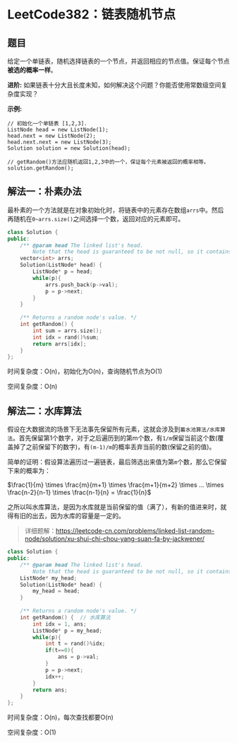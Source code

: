 # LeetCode382：链表随机节点

## 题目

给定一个单链表，随机选择链表的一个节点，并返回相应的节点值。保证每个节点**被选的概率一样**。

**进阶:**
如果链表十分大且长度未知，如何解决这个问题？你能否使用常数级空间复杂度实现？

**示例:**

```
// 初始化一个单链表 [1,2,3].
ListNode head = new ListNode(1);
head.next = new ListNode(2);
head.next.next = new ListNode(3);
Solution solution = new Solution(head);

// getRandom()方法应随机返回1,2,3中的一个，保证每个元素被返回的概率相等。
solution.getRandom();
```

## 解法一：朴素办法

最朴素的一个方法就是在对象初始化时，将链表中的元素存在数组`arrs`中。然后再随机在`0~arrs.size()`之间选择一个数，返回对应的元素即可。

```c++
class Solution {
public:
    /** @param head The linked list's head.
        Note that the head is guaranteed to be not null, so it contains at least one node. */
    vector<int> arrs;
    Solution(ListNode* head) {
        ListNode* p = head;
        while(p){
            arrs.push_back(p->val);
            p = p->next;
        }
    }
    
    /** Returns a random node's value. */
    int getRandom() {
        int sum = arrs.size();
        int idx = rand()%sum;
        return arrs[idx];
    }
};
```

时间复杂度：O(n)，初始化为O(n)，查询随机节点为O(1)

空间复杂度：O(n)

## 解法二：水库算法

假设在大数据流的场景下无法事先保留所有元素，这就会涉及到`蓄水池算法/水库算法`。首先保留第1个数字，对于之后遍历到的第m个数，有`1/m`保留当前这个数(覆盖掉了之前保留下的数字)，有`(m-1)/m`的概率丢弃当前的数(保留之前的值)。

简单的证明：假设算法遍历过一遍链表，最后筛选出来值为第`m`个数，那么它保留下来的概率为：

$\frac{1}{m} \times \frac{m}{m+1} \times \frac{m+1}{m+2} \times ...  \times \frac{n-2}{n-1} \times \frac{n-1}{n} = \frac{1}{n}$

之所以叫水库算法，是因为水库就是当前保留的值（满了），有新的值进来时，就得有旧的出去，因为水库的容量是一定的。

> 详细题解：https://leetcode-cn.com/problems/linked-list-random-node/solution/xu-shui-chi-chou-yang-suan-fa-by-jackwener/

```c++
class Solution {
public:
    /** @param head The linked list's head.
        Note that the head is guaranteed to be not null, so it contains at least one node. */
    ListNode* my_head;
    Solution(ListNode* head) {
        my_head = head;
    }
    
    /** Returns a random node's value. */
    int getRandom() {  // 水库算法
        int idx = 1, ans;
        ListNode* p = my_head;
        while(p){
            int t = rand()%idx;
            if(t==0){
                ans = p->val;
            }
            p = p->next;
            idx++;
        }
        return ans;
    }
};
```

时间复杂度：O(n)，每次查找都要O(n)

空间复杂度：O(1)